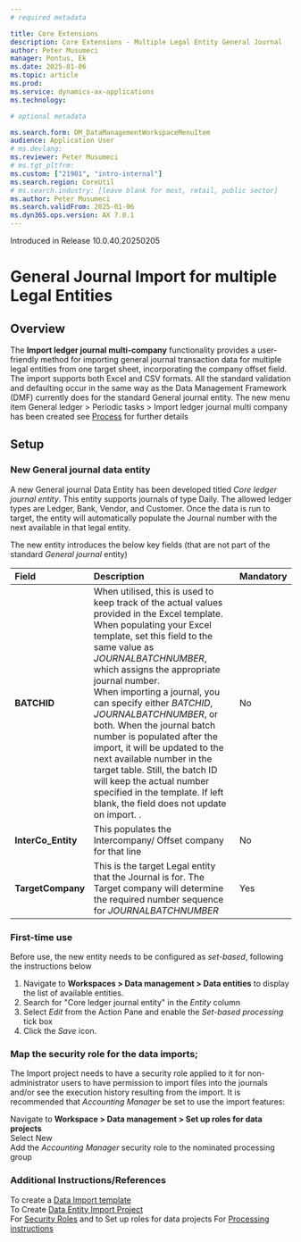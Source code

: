 ```yaml
---
# required metadata

title: Core Extensions
description: Core Extensions - Multiple Legal Entity General Journal
author: Peter Musumeci
manager: Pontus, Ek
ms.date: 2025-01-06
ms.topic: article
ms.prod: 
ms.service: dynamics-ax-applications
ms.technology: 

# optional metadata

ms.search.form: DM_DataManagementWorkspaceMenuItem
audience: Application User
# ms.devlang: 
ms.reviewer: Peter Musumeci
# ms.tgt_pltfrm: 
ms.custom: ["21901", "intro-internal"]
ms.search.region: CoreUtil
# ms.search.industry: [leave blank for most, retail, public sector]
ms.author: Peter Musumeci
ms.search.validFrom: 2025-01-06
ms.dyn365.ops.version: AX 7.0.1
---
```

Introduced in Release 10.0.40.20250205

# General Journal Import for multiple Legal Entities 
## Overview
The **Import ledger journal multi-company** functionality provides a user-friendly method for importing general journal transaction data for multiple legal entities from one target sheet, incorporating the  company offset field.  The import supports both Excel and CSV formats. All the standard validation and defaulting occur in the same way as the Data Management Framework (DMF) currently does for the standard General journal entity.  The new menu item General ledger > Periodic tasks > Import ledger journal multi company has been created see [Process](https://dxcanzproduct.github.io/DXC-Products-for-Microsoft-Business-Applications/CORE-EXTENSIONS/JOURNAL-IMPORTS/General-and-inventory-journal-import.html#process) for further details

## Setup
### New General journal data entity
A new General journal Data Entity has been developed titled *Core ledger journal entity*.  This entity supports journals of type Daily. The allowed ledger types are Ledger, Bank, Vendor, and Customer. Once the data is run to target, the entity will automatically populate the Journal number with the next available in that legal entity.

The new entity introduces the below key fields (that are not part of the standard *General journal* entity)

|  **Field**  | **Description** |  **Mandatory** 
:---      |:---      |:---   
 **BATCHID** | When utilised, this is used to keep track of the actual values provided in the Excel template. When populating your Excel template, set this field to the same value as *JOURNALBATCHNUMBER*, which assigns the appropriate journal number. <br>When importing a journal, you can specify either *BATCHID*, *JOURNALBATCHNUMBER*, or both. When the journal batch number is populated after the import, it will be updated to the next available number in the target table. Still, the batch ID will keep the actual number specified in the template. If left blank, the field does not update on import. .| No|
**InterCo_Entity** |This populates the Intercompany/ Offset company for that line |No|
**TargetCompany** |This is the target Legal entity that the Journal is for.  The Target company will determine the required number sequence for *JOURNALBATCHNUMBER* |Yes|


### First-time use
Before use, the new entity needs to be configured as *set-based*, following the instructions below

1. Navigate to **Workspaces > Data management > Data entities** to display the list of available entities.<br>
2. Search for "Core ledger journal entity" in the *Entity* column <br>
3. Select *Edit* from the Action Pane and enable the *Set-based processing* tick box <br>
4. Click the *Save* icon.

### Map the security role for the data imports;
The Import project needs to have a security role applied to it for non-administrator users to have permission to import files into the journals and/or see the execution history resulting from the import. It is recommended that *Accounting Manager* be set to use the import features:

Navigate to **Workspace > Data management > Set up roles for data projects** <br>
Select New <br>
Add the *Accounting Manager* security role to the nominated processing group <br>


### Additional Instructions/References 

To create a  [Data Import template](https://github.com/DXCANZProduct/DXC-Products-for-Microsoft-Business-Applications/blob/master/CORE-EXTENSIONS/JOURNAL-IMPORTS/General-and-inventory-journal-import.md#create-data-entity-file-templates)<br>
To Create [Data Entity Import Project](https://github.com/DXCANZProduct/DXC-Products-for-Microsoft-Business-Applications/blob/master/CORE-EXTENSIONS/JOURNAL-IMPORTS/General-and-inventory-journal-import.md#create-data-entity-import-project)<br>
For [Security Roles](https://github.com/DXCANZProduct/DXC-Products-for-Microsoft-Business-Applications/edit/master/CORE-EXTENSIONS/JOURNAL-IMPORTS/General-and-inventory-journal-import.md#security-roles) and to Set up roles for data projects
For [Processing instructions](https://dxcanzproduct.github.io/DXC-Products-for-Microsoft-Business-Applications/CORE-EXTENSIONS/JOURNAL-IMPORTS/General-and-inventory-journal-import.html#process)

